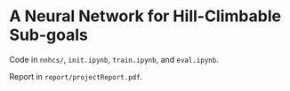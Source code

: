 # A Neural Network for Hill-Climbable Sub-goals

Code in `nnhcs/`, `init.ipynb`, `train.ipynb`, and `eval.ipynb`.

Report in `report/projectReport.pdf`.

